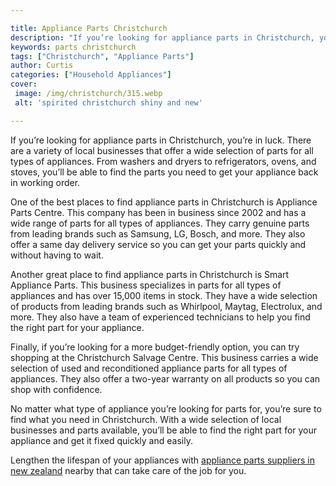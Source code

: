 ```yaml
---

title: Appliance Parts Christchurch
description: "If you’re looking for appliance parts in Christchurch, you’re in luck. There are a variety of local businesses that offer a wide s...check it out to learn"
keywords: parts christchurch
tags: ["Christchurch", "Appliance Parts"]
author: Curtis
categories: ["Household Appliances"]
cover: 
 image: /img/christchurch/315.webp
 alt: 'spirited christchurch shiny and new'

---
```


If you’re looking for appliance parts in Christchurch, you’re in luck. There are a variety of local businesses that offer a wide selection of parts for all types of appliances. From washers and dryers to refrigerators, ovens, and stoves, you’ll be able to find the parts you need to get your appliance back in working order.

One of the best places to find appliance parts in Christchurch is Appliance Parts Centre. This company has been in business since 2002 and has a wide range of parts for all types of appliances. They carry genuine parts from leading brands such as Samsung, LG, Bosch, and more. They also offer a same day delivery service so you can get your parts quickly and without having to wait.

Another great place to find appliance parts in Christchurch is Smart Appliance Parts. This business specializes in parts for all types of appliances and has over 15,000 items in stock. They have a wide selection of products from leading brands such as Whirlpool, Maytag, Electrolux, and more. They also have a team of experienced technicians to help you find the right part for your appliance.

Finally, if you’re looking for a more budget-friendly option, you can try shopping at the Christchurch Salvage Centre. This business carries a wide selection of used and reconditioned appliance parts for all types of appliances. They also offer a two-year warranty on all products so you can shop with confidence.

No matter what type of appliance you’re looking for parts for, you’re sure to find what you need in Christchurch. With a wide selection of local businesses and parts available, you’ll be able to find the right part for your appliance and get it fixed quickly and easily.

Lengthen the lifespan of your appliances with <a href="/pages/appliance-parts-suppliers/new-zealand/">appliance parts suppliers in new zealand</a> nearby that can take care of the job for you.